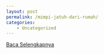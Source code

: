 ```yaml
---
layout: post
permalink: /mimpi-jatuh-dari-rumah/
categories:
    - Uncategorized
---
```


[Baca Selengkapnya](/06)